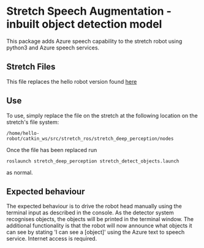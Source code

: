 # Stretch Speech Augmentation - inbuilt object detection model

This package adds Azure speech capability to the stretch robot using python3 and Azure speech services.

## Stretch Files

This file replaces the hello robot version found [here](https://github.com/hello-robot/stretch_ros/blob/master/stretch_deep_perception/nodes/object_detector_python3.py)

## Use

To use, simply replace the file on the stretch at the following location on the stretch's file system:

```
/home/hello-robot/catkin_ws/src/stretch_ros/stretch_deep_perception/nodes
```

Once the file has been replaced run

```
roslaunch stretch_deep_perception stretch_detect_objects.launch
```

as normal.

## Expected behaviour

The expected behaviour is to drive the robot head manually using the terminal input as described in the console. As the detector system recognises objects, the objects will be printed in the terminal window. The additional functionality is that the robot will now announce what objects it can see by stating 'I can see a [object]' using the Azure text to speech service. Internet access is required.
